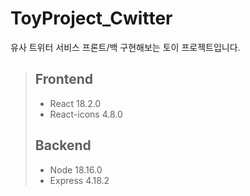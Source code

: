 # ToyProject_Cwitter
유사 트위터 서비스 프론트/백 구현해보는 토이 프로젝트입니다.

> ## Frontend
> - React 18.2.0
> - React-icons 4.8.0
> ## Backend
> - Node 18.16.0
> - Express 4.18.2
